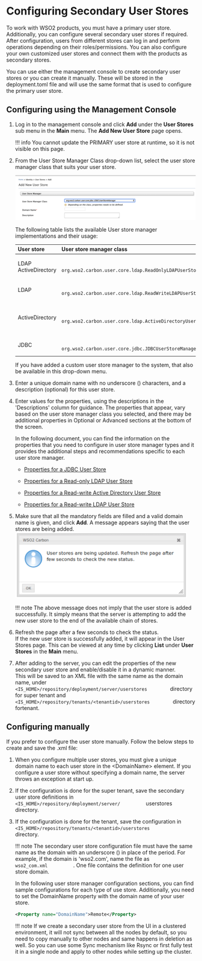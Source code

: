 # Configuring Secondary User Stores

To work with WSO2 products, you must have a primary user store.
Additionally, you can configure several secondary user stores if
required. After configuration, users from different stores can log in
and perform operations depending on their roles/permissions. You can
also configure your own customized user stores and connect them with the
products as secondary stores.

You can use either the management console to create secondary user stores or you can create it manually. These will be stored in the deployment.toml file and will use the same format that is used to configure the primary user store.

## Configuring using the Management Console

1.  Log in to the management console and click **Add** under the **User Stores** sub menu in the **Main** menu. The **Add New User Store**
    page opens.

    !!! info 
        You cannot update the PRIMARY user store at runtime, so it is not
        visible on this page.

2.  From the User Store Manager Class drop-down list, select the user
    store manager class that suits your user store.
    
    ![add-a-secondary-user-store](../assets/img/tutorials/add-secondary-user-store.png)

    The following table lists the available User store manager
    implementations and their usage:

    <table>
    <colgroup>
    <col style="width: 10%" />
    <col style="width: 40%" />
    <col style="width: 48%" />
    </colgroup>
    <thead>
    <tr class="header">
    <th>User store</th>
    <th>User store manager class</th>
    <th>Description</th>
    </tr>
    </thead>
    <tbody>
    <tr class="odd">
    <td><p>LDAP ActiveDirectory</p></td>
    <td><code>               org.wso2.carbon.user.core.ldap.ReadOnlyLDAPUserStoreManager              </code></td>
    <td>Used to do read-only operations for external LDAP or ActiveDirectory user stores.</td>
    </tr>
    <tr class="even">
    <td>LDAP</td>
    <td><code>               org.wso2.carbon.user.core.ldap.ReadWriteLDAPUserStoreManager              </code></td>
    <td>Used for external LDAP user stores to do both read and write operations.This is the default primary user store configuration in the deployment.toml file for WSO2 Identity Server.</td>
    </tr>
    <tr class="odd">
    <td>ActiveDirectory</td>
    <td><code>               org.wso2.carbon.user.core.ldap.ActiveDirectoryUserStoreManager              </code></td>
    <td>Used to configure an Active Directory Domain Service (AD DS) or Active Directory Lightweight Directory Service (AD LDS). This can be used only for read/write operations. If you need to use AD as read-only, you must use <code>               org.wso2.carbon.user.core.ldap.ReadOnlyLDAPUserStoreManager.              </code></td>
    </tr>
    <tr class="even">
    <td>JDBC</td>
    <td><code>               org.wso2.carbon.user.core.jdbc.JDBCUserStoreManager              </code></td>
    <td>Used for JDBC user stores. This is the default primary user store configuration in the deployment.toml file for all WSO2 Servers, except WSO2 Identity Server.</td>
    </tr>
    </tbody>
    </table>

    If you have added a custom user store manager to the system, that
    also be available in this drop-down menu.

3.  Enter a unique domain name with no underscore (\) characters, and a
    description (optional) for this user store.
4.  Enter values for the properties, using the descriptions in the
    'Descriptions' column for guidance. The properties that appear, vary
    based on the user store manager class you selected, and there may be
    additional properties in Optional or Advanced sections at the bottom
    of the screen.  
      
    In the following document, you can find the information on the
    properties that you need to configure in user store manager types
    and it provides the additional steps and recommendations specific to
    each user store manager.  
      
    -   [Properties for a JDBC User Store](../../setup/configuring-a-jdbc-user-store#properties-used-in-jdbc-user-store-manager)

    -   [Properties for a Read-only LDAP User
        Store](../../setup/configuring-a-read-only-ldap-user-store#properties-used-in-read-only-ldap-user-store-manager)

    -   [Properties for a Read-write Active Directory User
        Store](../../setup/configuring-a-read-write-active-directory-user-store#properties-used-in-read-write-active-directory-userstore-manager)
        
    -   [Properties for a Read-write LDAP User
        Store](../../setup/configuring-a-read-write-ldap-user-store#properties-used-in-read-write-ldap-user-store-manager)

5.  Make sure that all the mandatory fields are filled and a valid
    domain name is given, and click **Add**. A message appears saying
    that the user stores are being added.  
    ![configure-userstores](../assets/img/using-wso2-identity-server/configure-userstores.png)

    !!! note
        The above message does not imply that the user store is added
        successfully. It simply means that the server is attempting to add
        the new user store to the end of the available chain of stores.
    

6.  Refresh the page after a few seconds to check the status.  
    If the new user store is successfully added, it will appear in the
    User Stores page. This can be viewed at any time by clicking
    **List** under **User Stores** in the **Main** menu.  
      
7.  After adding to the server, you can edit the properties of the new
    secondary user store and enable/disable it in a dynamic manner.  
    This will be saved to an XML file with the same name as the domain
    name, under
    `          <IS_HOME>/repository/deployment/server/userstores         `
    directory for super tenant and
    `          <IS_HOME>/repository/tenants/<tenantid>/userstores         `
    directory fortenant.

## Configuring manually

If you prefer to configure the user store manually. Follow the below
steps to create and save the .xml file:

1.  When you configure multiple user stores, you must give a unique
    domain name to each user store in the \<DomainName\> element. If you
    configure a user store without specifying a domain name, the server
    throws an exception at start up.

2.  If the configuration is done for the super tenant, save the
    secondary user store definitions in
    `           <IS_HOME>/repository/deployment/server/          `
    userstores directory.

3.  If the configuration is done for the tenant, save the configuration
    in
    `           <IS_HOME>/repository/tenants/<tenantid>/userstores          `
    directory.

    !!! note
        The secondary user store configuration file must have the same name
        as the domain with an underscore (\) in place of the period. For
        example, if the domain is 'wso2.com', name the file as
        `           wso2_com.xml          ` . One file contains the
        definition for one user store domain.
    
    In the following user store manager configuration sections, you can
    find sample configurations for each type of use store. Additionally,
    you need to set the DomainName property with the domain name of your
    user store.

    ``` xml
    <Property name="DomainName">Remote</Property>
    ```

    !!! note
        If we create a secondary user store from the UI in a clustered
        environment, it will not sync between all the nodes by default, so
        you need to copy manually to other nodes and same happens in
        deletion as well. So you can use some Sync mechanism like Rsync or
        first fully test it in a single node and apply to other nodes while
        setting up the cluster.  
    

      
      
